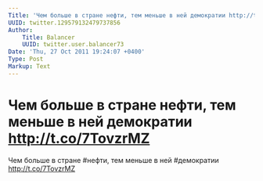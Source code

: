 ```yaml
---
Title: 'Чем больше в стране нефти, тем меньше в ней демократии http://t.co/7TovzrMZ'
UUID: twitter.129579132479737856
Author:
    Title: Balancer
    UUID: twitter.user.balancer73
Date: 'Thu, 27 Oct 2011 19:24:07 +0400'
Type: Post
Markup: Text
---
```


# Чем больше в стране нефти, тем меньше в ней демократии http://t.co/7TovzrMZ

Чем больше в стране #нефти, тем меньше в ней #демократии
http://t.co/7TovzrMZ